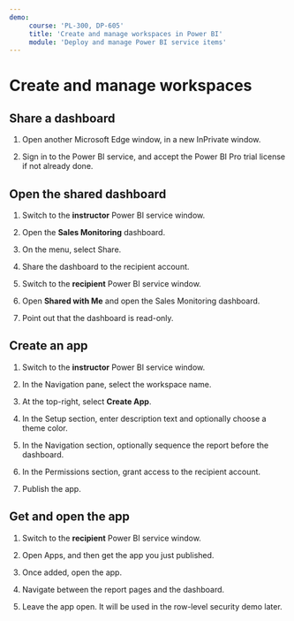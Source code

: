 ```yaml
---
demo:
     course: 'PL-300, DP-605'
     title: 'Create and manage workspaces in Power BI'
     module: 'Deploy and manage Power BI service items'
---
```


# Create and manage workspaces

## Share a dashboard

1. Open another Microsoft Edge window, in a new InPrivate window.

1. Sign in to the Power BI service, and accept the Power BI Pro trial license if not already done.

## Open the shared dashboard

1. Switch to the **instructor** Power BI service window.

1. Open the **Sales Monitoring** dashboard.

1. On the menu, select Share.

1. Share the dashboard to the recipient account.

1. Switch to the **recipient** Power BI service window.

1. Open **Shared with Me** and open the Sales Monitoring dashboard.

1. Point out that the dashboard is read-only.

## Create an app

1. Switch to the **instructor** Power BI service window.

1. In the Navigation pane, select the workspace name.

1. At the top-right, select **Create App**.

1. In the Setup section, enter description text and optionally choose a theme color.

1. In the Navigation section, optionally sequence the report before the dashboard.

1. In the Permissions section, grant access to the recipient account.

1. Publish the app.

## Get and open the app

1. Switch to the **recipient** Power BI service window.

1. Open Apps, and then get the app you just published.

1. Once added, open the app.

1. Navigate between the report pages and the dashboard.

1. Leave the app open. It will be used in the row-level security demo later.
